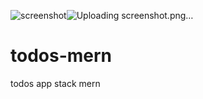 ![screenshot](https://user-images.githubusercontent.com/35360048/117555062-4789d200-b032-11eb-8cd1-6b34636b1e10.png)![Uploading screenshot.png…]()

# todos-mern
todos app stack mern
